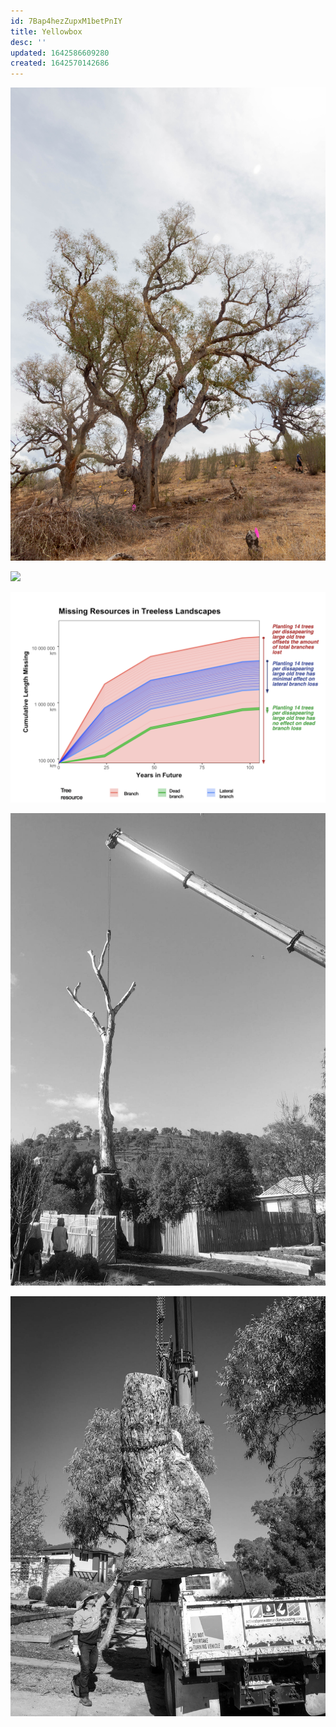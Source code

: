```yaml
---
id: 7Bap4hezZupxM1betPnIY
title: Yellowbox
desc: ''
updated: 1642586609280
created: 1642570142686
---
```

![](/assets/images/canberra/1D1A9201.jpg)

![](/assets/images/canberra/barrer.jpg)

![](/assets/images/canberra/tree-decline.png)

![](/assets/images/barrer-structured-light/barrer-structured12.jpg)

![](/assets/images/barrer-structured-light/barrer-structured13.jpg)
